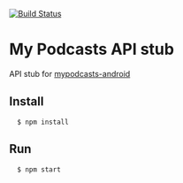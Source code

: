 [![Build
Status](https://snap-ci.com/alabeduarte/mypodcasts-api-stub/branch/master/build_image)](https://snap-ci.com/alabeduarte/mypodcasts-api-stub/branch/master)

# My Podcasts API stub

API stub for [mypodcasts-android](https://github.com/alabeduarte/mypodcasts-android)

## Install

```
  $ npm install
```

## Run

```
  $ npm start
```
